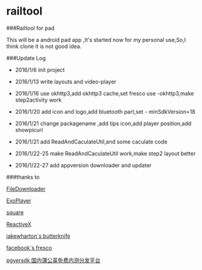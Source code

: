 # railtool
###Railtool for pad

This will be a android pad app ,It's started now for my personal use,So,I think clone it is not good idea.






###Update Log

- 2016/1/6 init project  

- 2016/1/13 write layouts and video-player

- 2016/1/16 use okhttp3,add okhttp3 cache,set fresco use -okhttp3,make step2activity work

- 2016/1/20 add icon and logo,add bluetooth part,set - minSdkVersion=18

- 2016/1/21  change packagename ,add tips icon,add player position,add showpicurl

- 2016/1/21 add ReadAndCaculateUtil,and  some caculate code

- 2016/1/22-25 make ReadAndCaculateUtil work,make step2 layout better


- 2016/1/22-27 add appversion downloader and updater



###thanks to 


[FileDownloader](
https://github.com/lingochamp/FileDownloader)

[ExoPlayer](https://github.com/google/ExoPlayer)

[square](https://github.com/square)

[ReactiveX](https://github.com/ReactiveX)

[jakewharton`s butterknife](https://github.com/JakeWharton/butterknife)

[facebook`s fresco](https://github.com/facebook/fresco)

[pgyersdk 国内蒲公英免费内测分发平台](http://www.pgyer.com/)
